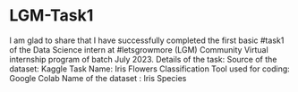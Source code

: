 # LGM-Task1
I am glad to share that I have successfully completed the first basic #task1 of the Data Science intern at #letsgrowmore (LGM) Community Virtual internship program of batch July 2023.  Details of the task: Source of the dataset: Kaggle Task Name: Iris Flowers Classification Tool used for coding: Google Colab Name of the dataset : Iris Species
